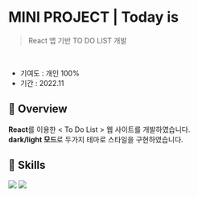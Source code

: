 # MINI PROJECT | Today is
> React 앱 기반 TO DO LIST 개발
<br>

* 기여도 : 개인 100% <br> 
* 기간 : 2022.11

## 📍 Overview

**React**를 이용한 < To Do List > 웹 사이트를 개발하였습니다. <br>
**dark/light 모드**로 두가지 테마로 스타일을 구현하였습니다.

## 🚀 Skills 
<img src="https://img.shields.io/badge/react-61DAFB?style=for-the-badge&logo=react&logoColor=black"> <img src="https://img.shields.io/badge/netlify-00C7B7?style=for-the-badge&logo=netlify&logoColor=white"> 
